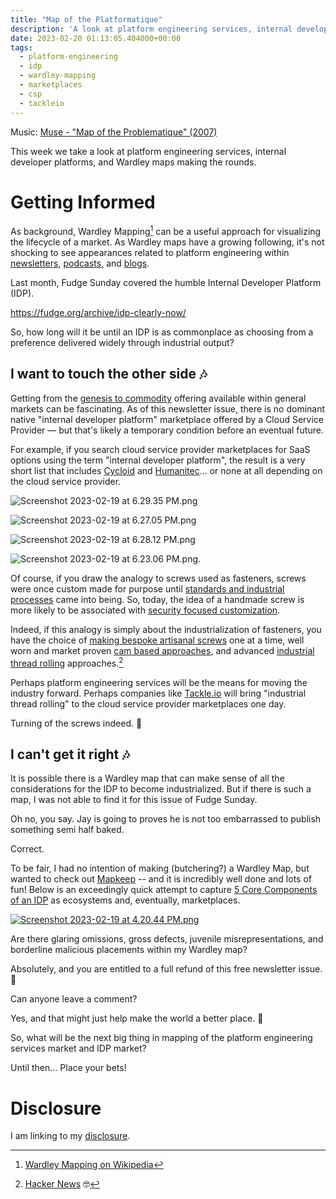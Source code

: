 ```yaml
---
title: "Map of the Platformatique"
description: 'A look at platform engineering services, internal developer platforms, and Wardley maps making the rounds.'
date: 2023-02-20 01:13:05.404000+00:00
tags:
  - platform-engineering
  - idp
  - wardley-mapping
  - marketplaces
  - csp
  - tackleio
---
```


Music: [Muse - "Map of the Problematique" (2007)](https://www.youtube.com/watch?v=Nw5AMCEiZms)

This week we take a look at platform engineering services, internal developer platforms, and Wardley maps making the rounds.

# Getting Informed

As background, Wardley Mapping[^1] can be a useful approach for visualizing the lifecycle of a market. As Wardley maps have a growing following, it's not shocking to see appearances related to platform engineering within [newsletters](https://newsletter.cote.io/p/platform-engineering-probably-doesnt), [podcasts](https://blog.container-solutions.com/adrian-cockcroft-on-serverless-continuous-resilience), and [blogs](https://swardley.medium.com/why-the-fuss-about-conversational-programming-60c8d1908237).

Last month, Fudge Sunday covered the humble Internal Developer Platform (IDP).

https://fudge.org/archive/idp-clearly-now/


So, how long will it be until an IDP is as commonplace as choosing from a preference delivered widely through industrial output?

## I want to touch the other side 🎶

Getting from the [genesis to commodity](https://learnwardleymapping.com/introduction/) offering available within general markets can be fascinating. As of this newsletter issue, there is no dominant native "internal developer platform" marketplace offered by a Cloud Service Provider — but that's likely a temporary condition before an eventual future.

For example, if you search cloud service provider marketplaces for SaaS options using the term "internal developer platform", the result is a very short list that includes [Cycloid](https://github.com/cycloidio) and [Humanitec](https://github.com/Humanitec)... or none at all depending on the cloud service provider. 

![Screenshot 2023-02-19 at 6.29.35 PM.png](https://buttondown-attachments.s3.us-west-2.amazonaws.com/images/7ffd52c7-39b6-4388-a97c-3466500ee5f6.png) 

![Screenshot 2023-02-19 at 6.27.05 PM.png](https://buttondown-attachments.s3.us-west-2.amazonaws.com/images/632198fd-fb08-43db-840b-9e1194dae59c.png) 

![Screenshot 2023-02-19 at 6.28.12 PM.png](https://buttondown-attachments.s3.us-west-2.amazonaws.com/images/b5440ce8-26fc-4428-b9b8-6d3301d384d2.png) 

![Screenshot 2023-02-19 at 6.23.06 PM.png](https://buttondown-attachments.s3.us-west-2.amazonaws.com/images/00f40261-7be9-4fed-8b55-7b686ab03473.png).

Of course, if you draw the analogy to screws used as fasteners, screws were once custom made for purpose until [standards and industrial processes](https://www.boltscience.com/pages/screw2.htm) came into being. So, today, the idea of a handmade screw is more likely to be associated with [security focused customization](https://www.brycefastener.com/bryce-security-blog.html/2012/01/31/tamperproof-screws-are-history-the-age-of-high-security-screws-has-begun/).

Indeed, if this analogy is simply about the industrialization of fasteners, you have the choice of [making bespoke artisanal screws](https://www.youtube.com/watch?v=wKVqLTzh\_z4) one at a time, well worn and market proven [cam based approaches](https://www.youtube.com/watch?v=YCmnUP5gx78), and advanced [industrial thread rolling](https://www.youtube.com/shorts/HWmu4gxmois) approaches.[^2]

Perhaps platform engineering services will be the means for moving the industry forward. Perhaps companies like [Tackle.io](https://tackle.io/blog/an-ecosystem-primer/) will bring "industrial thread rolling" to the cloud service provider marketplaces one day.

Turning of the screws indeed. 🤔

## I can't get it right 🎶

It is possible there is a Wardley map that can make sense of all the considerations for the IDP to become industrialized. But if there is such a map, I was not able to find it for this issue of Fudge Sunday.

Oh no, you say. Jay is going to proves he is not too embarrassed to publish something semi half baked.

Correct.

To be fair, I had no intention of making (butchering?) a Wardley Map, but wanted to check out [Mapkeep](https://mapkeep.com) -- and it is incredibly well done and lots of fun! Below is an exceedingly quick attempt to capture [5 Core Components of an IDP](https://internaldeveloperplatform.org/core-components/) as ecosystems and, eventually, marketplaces.

[![Screenshot 2023-02-19 at 4.20.44 PM.png](https://buttondown-attachments.s3.us-west-2.amazonaws.com/images/55dbe9dd-5c1a-48a4-a5cf-71951b09cce6.png)](https://mapkeep.com/jaycuthrell/fudge-sunday/.map/01GSNN89V1HYQAAPPGG7Z296CW/latest)

Are there glaring omissions, gross defects, juvenile misrepresentations, and borderline malicious placements within my Wardley map? 

Absolutely, and you are entitled to a full refund of this free newsletter issue. 🤣

Can anyone leave a comment? 

Yes, and that might just help make the world a better place. 🥰

So, what will be the next big thing in mapping of the platform engineering services market and IDP market? 

Until then… Place your bets!

# Disclosure

I am linking to my [disclosure](https://jaycuthrell.com/disclosure/).

[^1]: [Wardley Mapping on Wikipedia](https://en.wikipedia.org/wiki/Wardley\_map)
[^2]: [Hacker News](https://news.ycombinator.com/item?id=34849110) 
🤓

